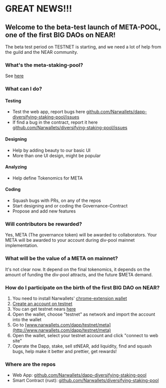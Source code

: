 # GREAT NEWS!!!

## Welcome to the beta-test launch of META-POOL, one of the first BIG DAOs on NEAR!

The beta test period on TESTNET is starting, and we need a lot of help from the guild and the NEAR community.

### What's the meta-staking-pool?

See [here](https://narwallets.github.io/diversifying-staking-pool/)

### What can I do?

#### Testing

* Test the web app, report bugs here [github.com/Narwallets/dapp-diversifying-staking-pool/issues](https://github.com/Narwallets/dapp-diversifying-staking-pool/issues)
* If find a bug in the contract, report it here [github.com/Narwallets/diversifying-staking-pool/issues](https://github.com/Narwallets/diversifying-staking-pool/issues)

#### Designing

* Help by adding beauty to our basic UI 
* More than one UI design, might be popular

#### Analyzing

* Help define Tokenomics for META

#### Coding

* Squash bugs with PRs, on any of the repos
* Start designing and or coding the Governance-Contract
* Propose and add new features

### Will contributors be rewarded?

Yes, META (The governance token) will be awarded to collaborators. Your META will be awarded to your account during div-pool mainnet implementation.

### What will be the value of a META on mainnet?

It's not clear now. It depend on the final tokenomics, it depends on the amount of funding the div-pool attracts, and the future $META demand.

### How do I participate on the birth of the first BIG DAO on NEAR?

1. You need to install Narwallets' [chrome-extension wallet](https://chrome.google.com/webstore/detail/narwallets/bnbmlmjhaohpobnjfifeghjmamjfolnb)
2. [Create an account on testnet](https://wallet.testnet.near.org)
3. You can get testnet nears [here](https://near-examples.github.io/token-printer/)
4. Open the wallet, choose "testnet" as network and import the account into the wallet
5. Go to [www.narwallets.com/dapp/testnet/meta](http://www.narwallets.com/dapp/testnet/meta)
6. Open the wallet, select your testnet account and click "connect to web site"
7. Operate the Dapp, stake, sell stNEAR, add liquidity, find and squash bugs, help make it better and prettier, get rewards!

### Where are the repos

*  Web App: [github.com/Narwallets/dapp-diversifying-staking-pool](https://github.com/Narwallets/dapp-diversifying-staking-pool)
*  Smart Contract (rust): [github.com/Narwallets/diversifying-staking-pool](https://github.com/Narwallets/diversifying-staking-pool)
